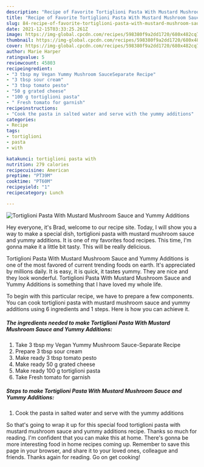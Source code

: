 ```yaml
---
description: "Recipe of Favorite Tortiglioni Pasta With Mustard Mushroom Sauce and Yummy Additions"
title: "Recipe of Favorite Tortiglioni Pasta With Mustard Mushroom Sauce and Yummy Additions"
slug: 84-recipe-of-favorite-tortiglioni-pasta-with-mustard-mushroom-sauce-and-yummy-additions
date: 2021-12-15T03:33:25.261Z
image: https://img-global.cpcdn.com/recipes/598380f9a2dd1720/680x482cq70/tortiglioni-pasta-with-mustard-mushroom-sauce-and-yummy-additions-recipe-main-photo.jpg
thumbnail: https://img-global.cpcdn.com/recipes/598380f9a2dd1720/680x482cq70/tortiglioni-pasta-with-mustard-mushroom-sauce-and-yummy-additions-recipe-main-photo.jpg
cover: https://img-global.cpcdn.com/recipes/598380f9a2dd1720/680x482cq70/tortiglioni-pasta-with-mustard-mushroom-sauce-and-yummy-additions-recipe-main-photo.jpg
author: Marie Harper
ratingvalue: 5
reviewcount: 45803
recipeingredient:
- "3 tbsp my Vegan Yummy Mushroom SauceSeparate Recipe"
- "3 tbsp sour cream"
- "3 tbsp tomato pesto"
- "50 g grated cheese"
- "100 g tortiglioni pasta"
- " Fresh tomato for garnish"
recipeinstructions:
- "Cook the pasta in salted water and serve with the yummy additions"
categories:
- Recipe
tags:
- tortiglioni
- pasta
- with

katakunci: tortiglioni pasta with 
nutrition: 279 calories
recipecuisine: American
preptime: "PT39M"
cooktime: "PT60M"
recipeyield: "1"
recipecategory: Lunch

---
```



![Tortiglioni Pasta With Mustard Mushroom Sauce and Yummy Additions](https://img-global.cpcdn.com/recipes/598380f9a2dd1720/680x482cq70/tortiglioni-pasta-with-mustard-mushroom-sauce-and-yummy-additions-recipe-main-photo.jpg)

Hey everyone, it's Brad, welcome to our recipe site. Today, I will show you a way to make a special dish, tortiglioni pasta with mustard mushroom sauce and yummy additions. It is one of my favorites food recipes. This time, I'm gonna make it a little bit tasty. This will be really delicious.

Tortiglioni Pasta With Mustard Mushroom Sauce and Yummy Additions is one of the most favored of current trending foods on earth. It's appreciated by millions daily. It is easy, it is quick, it tastes yummy. They are nice and they look wonderful. Tortiglioni Pasta With Mustard Mushroom Sauce and Yummy Additions is something that I have loved my whole life.




To begin with this particular recipe, we have to prepare a few components. You can cook tortiglioni pasta with mustard mushroom sauce and yummy additions using 6 ingredients and 1 steps. Here is how you can achieve it.

<!--inarticleads1-->

##### The ingredients needed to make Tortiglioni Pasta With Mustard Mushroom Sauce and Yummy Additions:

1. Take 3 tbsp my Vegan Yummy Mushroom Sauce-Separate Recipe
1. Prepare 3 tbsp sour cream
1. Make ready 3 tbsp tomato pesto
1. Make ready 50 g grated cheese
1. Make ready 100 g tortiglioni pasta
1. Take  Fresh tomato for garnish




<!--inarticleads2-->

##### Steps to make Tortiglioni Pasta With Mustard Mushroom Sauce and Yummy Additions:

1. Cook the pasta in salted water and serve with the yummy additions




So that's going to wrap it up for this special food tortiglioni pasta with mustard mushroom sauce and yummy additions recipe. Thanks so much for reading. I'm confident that you can make this at home. There's gonna be more interesting food in home recipes coming up. Remember to save this page in your browser, and share it to your loved ones, colleague and friends. Thanks again for reading. Go on get cooking!
